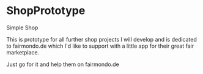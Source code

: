 ShopPrototype
=============

Simple Shop


This is prototype for all further shop 
projects I will develop and is dedicated 
to fairmondo.de which I'd like to support 
with a little app for their great fair 
marketplace.

Just go for it and help them on fairmondo.de
